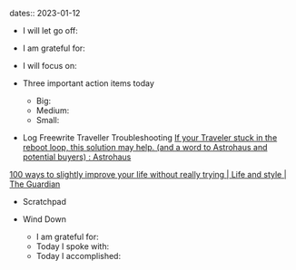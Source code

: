 dates:: 2023-01-12

- I will let go off:
- I am grateful for:
- I will focus on:

- Three important action items today
	- Big:
	- Medium:
	- Small:

- Log
Freewrite Traveller Troubleshooting
[If your Traveler stuck in the reboot loop, this solution may help. (and a word to Astrohaus and potential buyers) : Astrohaus](https://www.reddit.com/r/Astrohaus/comments/w0pwu9/if_your_traveler_stuck_in_the_reboot_loop_this/)

[100 ways to slightly improve your life without really trying | Life and style | The Guardian](https://www.theguardian.com/lifeandstyle/2022/jan/01/marginal-gains-100-ways-to-improve-your-life-without-really-trying?utm_source=brainpint&utm_medium=email&utm_campaign=forward_thinking&utm_term=2023-01-11)

- Scratchpad

- Wind Down
	- I am grateful for:
	- Today I spoke with:
	- Today I accomplished:
